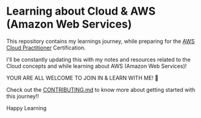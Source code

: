 # Learning about Cloud & AWS (Amazon Web Services)

This repository contains my learnings journey, while preparing for the [AWS Cloud Practitioner](https://aws.amazon.com/certification/certified-cloud-practitioner/) Certification.

I'll be constantly updating this with my notes and resources related to the Cloud concepts and while learning about AWS (Amazon Web Services)!

YOUR ARE ALL WELCOME TO JOIN IN & LEARN WITH ME! 🚀

Check out the [CONTRIBUTING.md](https://github.com/verma-kunal/AWS-Learnings/blob/main/CONTRIBUTING.md) to know more about getting started with this journey!! 

Happy Learning 

